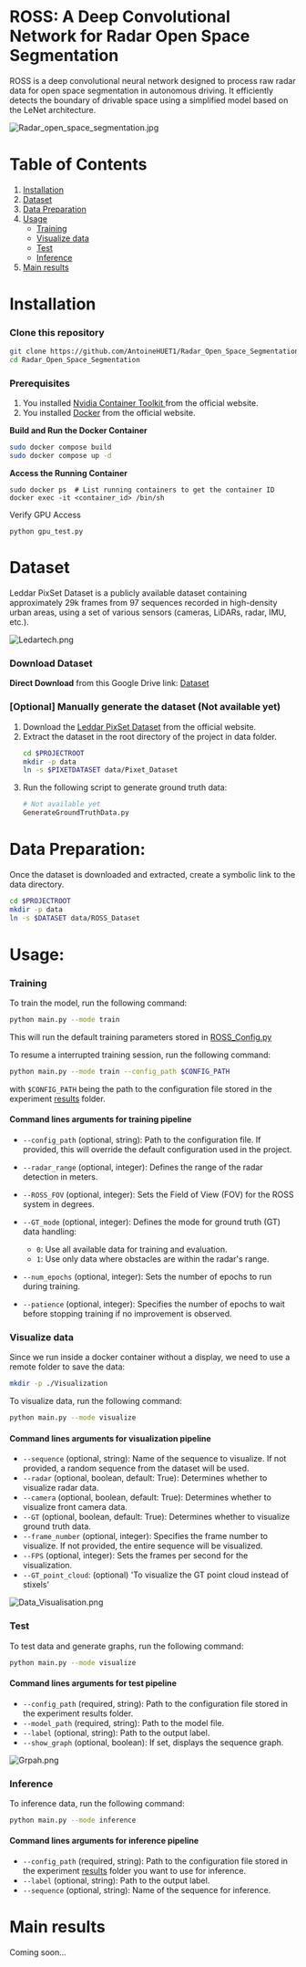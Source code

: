 # ROSS: A Deep Convolutional Network for Radar Open Space Segmentation



ROSS is a deep convolutional neural network designed to process raw radar data for open space segmentation in autonomous driving. It efficiently detects the boundary of drivable space using a simplified model based on the LeNet architecture.

![Radar_open_space_segmentation.jpg](Images/Radar_open_space_segmentation.png)

# Table of Contents

1. [Installation](#Installation) 
2. [Dataset](#Dataset)
3. [Data Preparation](#Data-Preparation)
4. [Usage](#Usage)
    - [Training](#Training)
    - [Visualize data](#Visualize-data)
    - [Test](#Test)
    - [Inference](#Inference)
5. [Main results](#Main-results)

# Installation
### Clone this repository
```bash
git clone https://github.com/AntoineHUET1/Radar_Open_Space_Segmentation.git
cd Radar_Open_Space_Segmentation
```

### Prerequisites 

1) You installed  [Nvidia Container Toolkit ](https://docs.nvidia.com/datacenter/cloud-native/container-toolkit/latest/install-guide.html) from the official website.
2) You installed [Docker](https://docs.docker.com/get-docker/) from the official website.


**Build and Run the Docker Container**

```bash
sudo docker compose build
sudo docker compose up -d
```
**Access the Running Container**

```
sudo docker ps  # List running containers to get the container ID
docker exec -it <container_id> /bin/sh
```

Verify GPU Access
```
python gpu_test.py
```
# Dataset

Leddar PixSet Dataset is a publicly available dataset containing approximately 29k frames from 97 sequences recorded in high-density urban areas, using a set of various sensors (cameras, LiDARs, radar, IMU, etc.).

![Ledartech.png](Images/Ledartech.png) 

### Download Dataset

**Direct Download** from this Google Drive link: [Dataset](https://drive.google.com/file/d/13Pai83qq33uq0tttysR4l-IUvQKHGcix/view?usp=sharing)

### [Optional] Manually generate the dataset  (Not available yet)

1. Download the [Leddar PixSet Dataset](https://dataset.leddartech.com/) from the official website.
2. Extract the dataset in the root directory of the project in data folder.
    ```bash
   cd $PROJECTROOT
    mkdir -p data
    ln -s $PIXETDATASET data/Pixet_Dataset
    ```
3. Run the following script to generate ground truth data:
    ```bash
    # Not available yet
    GenerateGroundTruthData.py
    ```

# Data Preparation:

Once the dataset is downloaded and extracted, create a symbolic link to the data directory.
```bash
cd $PROJECTROOT
mkdir -p data
ln -s $DATASET data/ROSS_Dataset
```

# Usage:

### Training

To train the model, run the following command:
```bash
python main.py --mode train
```
This will run the default training parameters stored in [ROSS_Config.py](ROSS%2Fcfg%2FROSS_Config.py)

To resume a interrupted training session, run the following command:
```bash
python main.py --mode train --config_path $CONFIG_PATH
```
with `$CONFIG_PATH` being the path to the configuration file stored in the experiment [results](Results) folder.



#### Command lines arguments for training pipeline

- `--config_path` (optional, string): Path to the configuration file. If provided, this will override the default configuration used in the project.

- `--radar_range` (optional, integer): Defines the range of the radar detection in meters.

- `--ROSS_FOV` (optional, integer): Sets the Field of View (FOV) for the ROSS system in degrees.

- `--GT_mode` (optional, integer): Defines the mode for ground truth (GT) data handling:
  - `0`: Use all available data for training and evaluation.
  - `1`: Use only data where obstacles are within the radar's range.

- `--num_epochs` (optional, integer): Sets the number of epochs to run during training.

- `--patience` (optional, integer): Specifies the number of epochs to wait before stopping training if no improvement is observed. 

### Visualize data

Since we run inside a docker container without a display, we need to use a remote folder to save the data:
```bash
mkdir -p ./Visualization
```
To visualize data, run the following command:
```bash
python main.py --mode visualize
```

#### Command lines arguments for visualization pipeline

- `--sequence` (optional, string): Name of the sequence to visualize. If not provided, a random sequence from the dataset will be used.
- `--radar` (optional, boolean, default: True): Determines whether to visualize radar data. 
- `--camera` (optional, boolean, default: True): Determines whether to visualize front camera data.
- `--GT` (optional, boolean, default: True): Determines whether to visualize ground truth data.
- `--frame_number` (optional, integer): Specifies the frame number to visualize. If not provided, the entire sequence will be visualized.
- `--FPS` (optional, integer): Sets the frames per second for the visualization.
- `--GT_point_cloud`: (optional) 'To visualize the GT point cloud instead of stixels'

![Data_Visualisation.png](Images/Visualized_Data.png) 
### Test
To test data and generate graphs, run the following command:
```bash
python main.py --mode visualize
```
#### Command lines arguments for test pipeline
- `--config_path` (required, string): Path to the configuration file stored in the experiment results folder.
- `--model_path` (required, string): Path to the model file.
- `--label` (optional, string): Path to the output label.
- `--show_graph` (optional, boolean): If set, displays the sequence graph.

![Grpah.png](Images/Graph_V2.png) 

### Inference

To inference data, run the following command:
```bash
python main.py --mode inference
```

#### Command lines arguments for inference pipeline

- `--config_path` (required, string): Path to the configuration file stored in the experiment [results](Results) folder you want to use for inference.
- `--label` (optional, string): Path to the output label.
- `--sequence` (optional, string): Name of the sequence for inference.

# Main results
Coming soon...